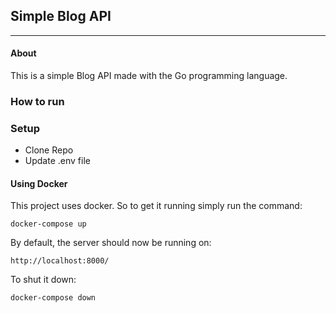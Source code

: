 ## Simple Blog API

---

#### About

This is a simple Blog API made with the Go programming language.

### How to run

### Setup
  - Clone Repo
  - Update .env file

#### Using Docker
This project uses docker.
So to get it running simply run the command:
```
docker-compose up
```

By default, the server should now be running on:

`http://localhost:8000/`

To shut it down:
```
docker-compose down
```
